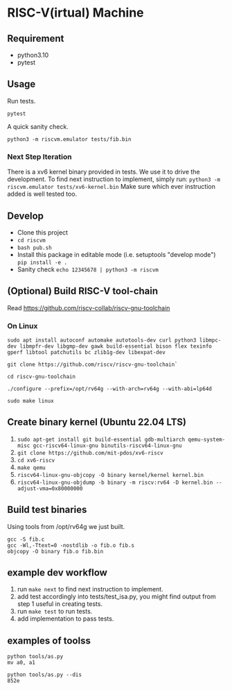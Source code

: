 # RISC-V(irtual) Machine

## Requirement
- python3.10
- pytest

## Usage

Run tests.
```
pytest
```

A quick sanity check.
```
python3 -m riscvm.emulator tests/fib.bin
```

### Next Step Iteration
There is a xv6 kernel binary provided in tests. We use it to drive the development.
To find next instruction to implement, simply run:
`python3 -m riscvm.emulator tests/xv6-kernel.bin`
Make sure which ever instruction added is well tested too.

## Develop

- Clone this project
- `cd riscvm`
- `bash pub.sh`
- Install this package in editable mode (i.e. setuptools "develop mode") `pip install -e .`
- Sanity check `echo 12345678 | python3 -m riscvm`

## (Optional) Build RISC-V tool-chain
Read https://github.com/riscv-collab/riscv-gnu-toolchain

### On Linux
```
sudo apt install autoconf automake autotools-dev curl python3 libmpc-dev libmpfr-dev libgmp-dev gawk build-essential bison flex texinfo gperf libtool patchutils bc zlib1g-dev libexpat-dev

git clone https://github.com/riscv/riscv-gnu-toolchain`

cd riscv-gnu-toolchain

./configure --prefix=/opt/rv64g --with-arch=rv64g --with-abi=lp64d

sudo make linux
```

## Create binary kernel (Ubuntu 22.04 LTS)
1. `sudo apt-get install git build-essential gdb-multiarch qemu-system-misc gcc-riscv64-linux-gnu binutils-riscv64-linux-gnu`
2. `git clone https://github.com/mit-pdos/xv6-riscv`
3. `cd xv6-riscv`
4. `make qemu`
5. `riscv64-linux-gnu-objcopy -O binary kernel/kernel kernel.bin`
6. `riscv64-linux-gnu-objdump -b binary -m riscv:rv64 -D kernel.bin --adjust-vma=0x80000000`

## Build test binaries
Using tools from /opt/rv64g we just built.
```
gcc -S fib.c
gcc -Wl,-Ttext=0 -nostdlib -o fib.o fib.s
objcopy -O binary fib.o fib.bin
```

## example dev workflow
1. run `make next` to find next instruction to implement.
2. add test accordingly into tests/test_isa.py, you might find output from step 1 useful in creating tests.
3. run `make test` to run tests.
4. add implementation to pass tests.

## examples of toolss
```
python tools/as.py
mv a0, a1

python tools/as.py --dis
852e
```

